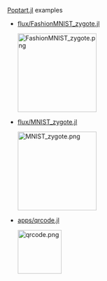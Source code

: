 [Poptart.jl](https://github.com/wookay/Poptart.jl) examples

 * [flux/FashionMNIST_zygote.jl](https://github.com/wookay/PoptartExamples.jl/blob/master/examples/flux/FashionMNIST_zygote.jl)

    <img src="https://wookay.github.io/docs/PoptartExamples.jl/assets/flux/FashionMNIST_zygote.png" alt="FashionMNIST_zygote.png" width="180" />


 * [flux/MNIST_zygote.jl](https://github.com/wookay/PoptartExamples.jl/blob/master/examples/flux/MNIST_zygote.jl)

    <img src="https://wookay.github.io/docs/PoptartExamples.jl/assets/flux/MNIST_zygote.png" alt="MNIST_zygote.png" width="180" />


 * [apps/qrcode.jl](https://github.com/wookay/PoptartExamples.jl/blob/master/examples/apps/qrcode.jl)

    <img src="https://wookay.github.io/docs/PoptartExamples.jl/assets/apps/qrcode.png" alt="qrcode.png" width="100" />
